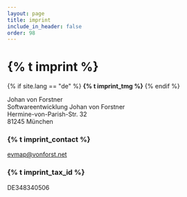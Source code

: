 ```yaml
---
layout: page
title: imprint
include_in_header: false
order: 98
---
```


# {% t imprint %}
{% if site.lang == "de" %}
**{% t imprint_tmg %}**
{% endif %}

Johan von Forstner\
Softwareentwicklung Johan von Forstner\
Hermine-von-Parish-Str. 32\
81245 München

### {% t imprint_contact %}
[evmap@vonforst.net](mailto:evmap@vonforst.net)

### {% t imprint_tax_id %}
DE348340506
